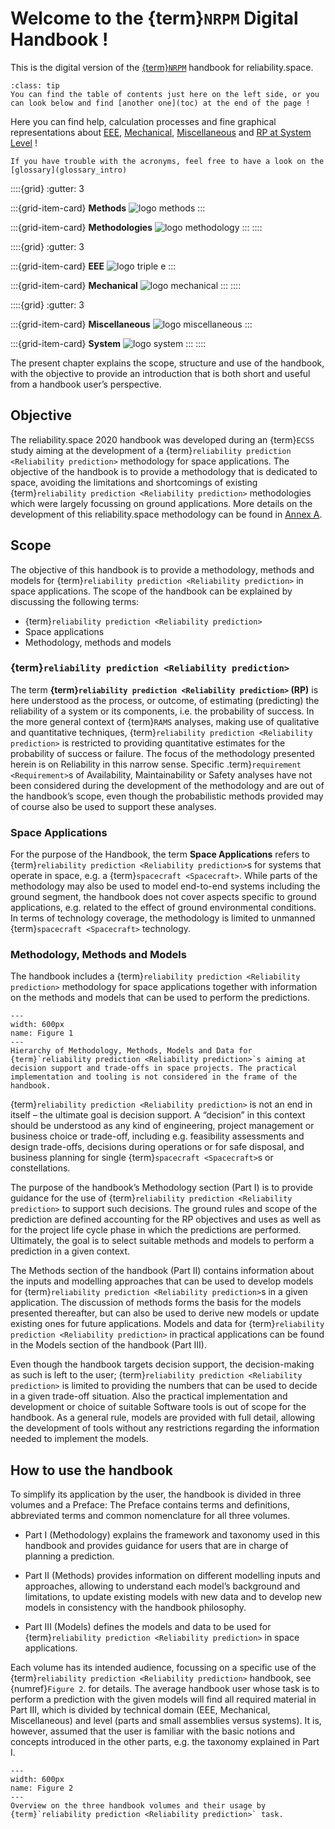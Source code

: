 # Welcome to the {term}`NRPM` Digital Handbook !


This is the digital version of the [{term}`NRPM`](glossary_intro) handbook for reliability.space.

```{admonition} TIPS
:class: tip
You can find the table of contents just here on the left side, or you can look below and find [another one](toc) at the end of the page ! 
```

Here you can find help, calculation processes and fine graphical representations about [EEE](eee/mainEEE), [Mechanical](mechanical/handbook/introduction), [Miscellaneous](miscellaneous/handbook/introduction) and [RP at System Level](system/handbook/introduction) !

```{note}
If you have trouble with the acronyms, feel free to have a look on the [glossary](glossary_intro)
```

::::{grid}
:gutter: 3

:::{grid-item-card} **Methods**
<img class="link-image" src="_static/images/methodPicture.png" alt="logo methods" onclick="redirect('methods/intro.html')">
:::

:::{grid-item-card} **Methodologies**
<img class="link-image" src="_static/images//methodologyPicture.png" alt="logo methodology" onclick="redirect('methodologies/intro.html')">
:::
::::

::::{grid}
:gutter: 3

:::{grid-item-card} **EEE**
<img class="link-image" src="_static/images/eeePicture.png" alt="logo triple e" onclick="redirect('eee/mainEEE.html')">
:::

:::{grid-item-card} **Mechanical**
<img class="link-image" src="_static/images//mecaPicture.png" alt="logo mechanical" onclick="redirect('mechanical/handbook/introduction.html')">
:::
::::

::::{grid}
:gutter: 3

:::{grid-item-card} **Miscellaneous**
<img class="link-image" src="_static/images//miscellaneousPicture.png" alt="logo miscellaneous" onclick="redirect('miscellaneous/handbook/introduction.html')">
:::

:::{grid-item-card} **System**
<img class="link-image" src="_static/images//systemPicture.png" alt="logo system" onclick="redirect('system/handbook/introduction.html')">
:::
::::


The present chapter explains the scope, structure and use of the handbook, with the objective to provide an introduction that is both short and useful from a handbook user’s perspective.

## Objective

The reliability.space 2020 handbook was developed during an {term}`ECSS` study aiming at the development of a {term}`reliability prediction <Reliability prediction>` methodology for space applications. The objective of the handbook is to provide a methodology that is dedicated to space, avoiding the limitations and shortcomings of existing {term}`reliability prediction <Reliability prediction>` methodologies which were largely focussing on ground applications. More details on the development of this reliability.space methodology can be found in [Annex A]().

## Scope

The objective of this handbook is to provide a methodology, methods and models for {term}`reliability prediction <Reliability prediction>` in space applications. The scope of the handbook can be explained by discussing the following terms:
- {term}`reliability prediction <Reliability prediction>`
- Space applications
- Methodology, methods and models

### {term}`reliability prediction <Reliability prediction>`

The term **{term}`reliability prediction <Reliability prediction>` (RP)** is here understood as the process, or outcome, of estimating (predicting) the reliability of a system or its components, i.e. the probability of success. In the more general context of {term}`RAMS` analyses, making use of qualitative and quantitative techniques, {term}`reliability prediction <Reliability prediction>` is restricted to providing quantitative estimates for the probability of success or failure. The focus of the methodology presented herein is on Reliability in this narrow sense. Specific .term}`requirement <Requirement>`s of Availability, Maintainability or Safety analyses have not been considered during the development of the methodology and are out of the handbook’s scope, even though the probabilistic methods provided may of course also be used to support these analyses.

### Space Applications

For the purpose of the Handbook, the term **Space Applications** refers to {term}`reliability prediction <Reliability prediction>`s for systems that operate in space, e.g. a {term}`spacecraft <Spacecraft>`. While parts of the methodology may also be used to model end-to-end systems including the ground segment, the handbook does not cover aspects specific to ground applications, e.g. related to the effect of ground environmental conditions. In terms of technology coverage, the methodology is limited to unmanned {term}`spacecraft <Spacecraft>` technology.

### Methodology, Methods and Models

The handbook includes a {term}`reliability prediction <Reliability prediction>` methodology for space applications together with information on the methods and models that can be used to perform the predictions.

```{figure} _static/images/figure1.png
---
width: 600px
name: Figure 1
---
Hierarchy of Methodology, Methods, Models and Data for {term}`reliability prediction <Reliability prediction>`s aiming at decision support and trade-offs in space projects. The practical implementation and tooling is not considered in the frame of the handbook.
```

{term}`reliability prediction <Reliability prediction>` is not an end in itself – the ultimate goal is decision support. A “decision” in this context should be understood as any kind of engineering, project management or business choice or trade-off, including e.g. feasibility assessments and design trade-offs, decisions during operations or for safe disposal, and business planning for single {term}`spacecraft <Spacecraft>`s or constellations.

The purpose of the handbook’s Methodology section (Part I) is to provide guidance for the use of {term}`reliability prediction <Reliability prediction>` to support such decisions. The ground rules and scope of the prediction are defined accounting for the RP objectives and uses as well as for the project life cycle phase in which the predictions are performed. Ultimately, the goal is to select suitable methods and models to perform a prediction in a given context.

The Methods section of the handbook (Part II) contains information about the inputs and modelling approaches that can be used to develop models for {term}`reliability prediction <Reliability prediction>`s in a given application. The discussion of methods forms the basis for the models presented thereafter, but can also be used to derive new models or update existing ones for future applications.
Models and data for {term}`reliability prediction <Reliability prediction>` in practical applications can be found in the Models section of the handbook (Part III).

Even though the handbook targets decision support, the decision-making as such is left to the user; {term}`reliability prediction <Reliability prediction>` is limited to providing the numbers that can be used to decide in a given trade-off situation. Also the practical implementation and development or choice of suitable Software tools is out of scope for the handbook. As a general rule, models are provided with full detail, allowing the development of tools without any restrictions regarding the information needed to implement the models.

## How to use the handbook

To simplify its application by the user, the handbook is divided in three volumes and a Preface:
The Preface contains terms and definitions, abbreviated terms and common nomenclature for all three volumes.

* Part I (Methodology) explains the framework and taxonomy used in this handbook and provides guidance for users that are in charge of planning a prediction.

* Part II (Methods) provides information on different modelling inputs and approaches, allowing to understand each model’s background and limitations, to update existing models with new data and to develop new models in consistency with the handbook philosophy.

* Part III (Models) defines the models and data to be used for {term}`reliability prediction <Reliability prediction>` in space applications.

Each volume has its intended audience, focussing on a specific use of the {term}`reliability prediction <Reliability prediction>` handbook, see {numref}`Figure 2`. for details. The average handbook user whose task is to perform a prediction with the given models will find all required material in Part III, which is divided by technical domain (EEE, Mechanical, Miscellaneous) and level (parts and small assemblies versus systems). It is, however, assumed that the user is familiar with the basic notions and concepts introduced in the other parts, e.g. the taxonomy explained in Part I.

```{figure} _static/images/figure2.png
---
width: 600px
name: Figure 2
---
Overview on the three handbook volumes and their usage by {term}`reliability prediction <Reliability prediction>` task.
```